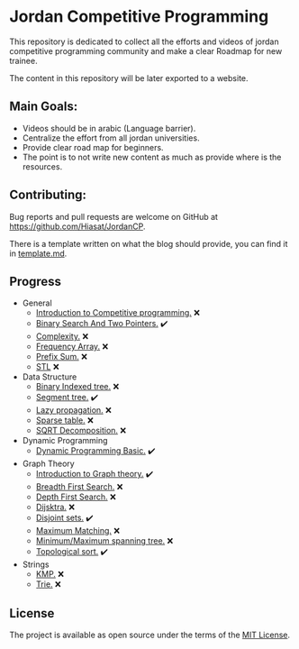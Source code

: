 # Jordan Competitive Programming
This repository is dedicated to collect all the efforts and videos of jordan competitive programming community and make 
a clear Roadmap for new trainee.

The content in this repository will be later exported to a website.

## Main Goals:
- Videos should be in arabic (Language barrier).
- Centralize the effort from all jordan universities.
- Provide clear road map for beginners.
- The point is to not write new content as much as provide where is the resources.

## Contributing:
Bug reports and pull requests are welcome on GitHub at https://github.com/Hiasat/JordanCP.

There is a template written on what the blog should provide, you can find it in [template.md](https://github.com/Hiasat/JordanCP/blob/master/template.md).

## Progress
* General
    * [Introduction to Competitive programming.](https://github.com/Hiasat/JordanCP/blob/master/general/introduction_competitive_programming.md) :x:
    * [Binary Search And Two Pointers.](https://github.com/Hiasat/JordanCP/blob/master/general/binary_search_two_pointers.md) :heavy_check_mark:
    * [Complexity.](https://github.com/Hiasat/JordanCP/blob/master/general/complexity.md) :x:
    * [Frequency Array.](https://github.com/Hiasat/JordanCP/blob/master/general/frequency_array.md) :x:
    * [Prefix Sum.](https://github.com/Hiasat/JordanCP/blob/master/general/prefix_sum.md) :x:
    * [STL](https://github.com/Hiasat/JordanCP/blob/master/general/stl.md) :x:
* Data Structure
    * [Binary Indexed tree.](https://github.com/Hiasat/JordanCP/blob/master/data_structure/binary_indexed_tree.md) :x:
    * [Segment tree.](https://github.com/Hiasat/JordanCP/blob/master/data_structure/segment_tree.md) :heavy_check_mark:
    * [Lazy propagation.](https://github.com/Hiasat/JordanCP/blob/master/data_structure/lazy_propagation.md) :x:
    * [Sparse table.](https://github.com/Hiasat/JordanCP/blob/master/data_structure/sparse_table.md) :x:
    * [SQRT Decomposition.](https://github.com/Hiasat/JordanCP/blob/master/data_structure/sqrt_decomposition.md) :x:
* Dynamic Programming
    * [Dynamic Programming Basic.](https://github.com/Hiasat/JordanCP/blob/master/dynamic-programming/dp-basic.md) :heavy_check_mark:
* Graph Theory
    * [Introduction to Graph theory.](https://github.com/Hiasat/JordanCP/blob/master/graph_theory/introduction_graph_theory.md) :heavy_check_mark:
    * [Breadth First Search.](https://github.com/Hiasat/JordanCP/blob/master/graph_theory/breadth_first_search.md) :x:
    * [Depth First Search.](https://github.com/Hiasat/JordanCP/blob/master/graph_theory/depth_first_search.md) :x:
    * [Dijsktra.](https://github.com/Hiasat/JordanCP/blob/master/graph_theory/dijsktra.md) :x:
    * [Disjoint sets.](https://github.com/Hiasat/JordanCP/blob/master/graph_theory/disjoint_sets.md) :heavy_check_mark:
    * [Maximum Matching.](https://github.com/Hiasat/JordanCP/blob/master/graph_theory/maximum_matching.md) :x:
    * [Minimum/Maximum spanning tree.](https://github.com/Hiasat/JordanCP/blob/master/graph_theory/minimum_spanning_tree.md) :x:
    * [Topological sort.](https://github.com/Hiasat/JordanCP/blob/master/graph_theory/topological_sort.md) :heavy_check_mark:
* Strings
    * [KMP.](https://github.com/Hiasat/JordanCP/blob/master/strings/kmp.md) :x:
    * [Trie.](https://github.com/Hiasat/JordanCP/blob/master/strings/trie.md) :x:
    
 ## License
 The project is available as open source under the terms of the [MIT License](https://opensource.org/licenses/MIT).
